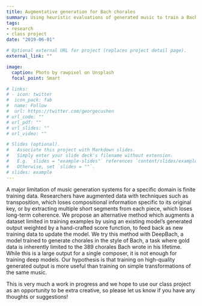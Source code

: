 ```yaml
---
title: Augmentative generation for Bach chorales
summary: Using heuristic evaluations of generated music to train a Bach chorale generator on high-quality generations
tags:
- research
- class project
date: "2019-06-01"

# Optional external URL for project (replaces project detail page).
external_link: ""

image:
  caption: Photo by rawpixel on Unsplash
  focal_point: Smart

# links:
# - icon: twitter
#  icon_pack: fab
#  name: Follow
#  url: https://twitter.com/georgecushen
# url_code: ""
# url_pdf: ""
# url_slides: ""
# url_video: ""

# Slides (optional).
#   Associate this project with Markdown slides.
#   Simply enter your slide deck's filename without extension.
#   E.g. `slides = "example-slides"` references `content/slides/example-slides.md`.
#   Otherwise, set `slides = ""`.
# slides: example
---
```


A major limitation of music generation systems for a specific domain is finite training data. Researchers have augmented data with techniques such as transposition, which loses compositional information specific to its original key, or by extracting multiple short segments from each piece, which loses long-term coherence. We propose an alternative method which augments a dataset limited in training examples by using an existing model’s generated output weighted by a hand-crafted score function, to feed back as new training data to update the model. We try this method with DeepBach, a model trained to generate chorales in the style of Bach, a task where gold data is inherently limited to the 389 chorales Bach wrote in his lifetime. While this is a large output for a single composer, it is not enough for training deep models. Our hypothesis is that training on high-quality generated output is more useful than training on simple transformations of the same music.

This is very much a work in progress and we hope to use our class project as an opportunity to be extra creative, so please let us know if you have any thoughts or suggestions!
